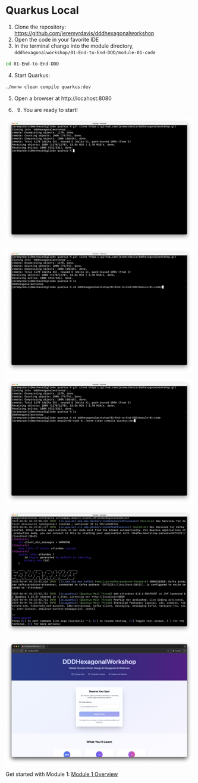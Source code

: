# Quarkus Local

1. Clone the repository: https://github.com/jeremyrdavis/dddhexagonalworkshop
2. Open the code in your favorite IDE
3. In the terminal change into the module directory, `dddhexagonalworkshop/01-End-to-End-DDD/module-01-code`

```bash
cd 01-End-to-End-DDD
```

4. Start Quarkus:

```bash
./mvnw clean compile quarkus:dev
```

5. Open a browser at http://locahost:8080
   
7. 9. You are ready to start!

![Fork the repo](assets/quarkus-local-01.png)

![Open Codespaces](assets/quarkus-local-02.png)

![Change directories](assets/quarkus-local-03.png)

![Change directories](assets/quarkus-local-04.png)

![Start Quarkus](assets/quarkus-local-05.png)

Get started with Module 1: [Module 1 Overview](01-End-to-End-DDD/Overview.md)
